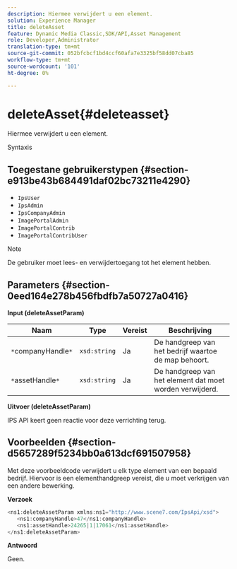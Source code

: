 ```yaml
---
description: Hiermee verwijdert u een element.
solution: Experience Manager
title: deleteAsset
feature: Dynamic Media Classic,SDK/API,Asset Management
role: Developer,Administrator
translation-type: tm+mt
source-git-commit: 052bfcbcf1bd4ccf60afa7e3325bf58dd07cba85
workflow-type: tm+mt
source-wordcount: '101'
ht-degree: 0%

---
```



# deleteAsset{#deleteasset}

Hiermee verwijdert u een element.

Syntaxis

## Toegestane gebruikerstypen {#section-e913be43b684491daf02bc73211e4290}

* `IpsUser`
* `IpsAdmin`
* `IpsCompanyAdmin`
* `ImagePortalAdmin`
* `ImagePortalContrib`
* `ImagePortalContribUser`

>[!NOTE]
>
>De gebruiker moet lees- en verwijdertoegang tot het element hebben.

## Parameters {#section-0eed164e278b456fbdfb7a50727a0416}

**Input (deleteAssetParam)**

| Naam | Type | Vereist | Beschrijving |
|---|---|---|---|
| `*`companyHandle`*` | `xsd:string` | Ja | De handgreep van het bedrijf waartoe de map behoort. |
| `*`assetHandle`*` | `xsd:string` | Ja | De handgreep van het element dat moet worden verwijderd. |

**Uitvoer (deleteAssetParam)**

IPS API keert geen reactie voor deze verrichting terug.

## Voorbeelden {#section-d5657289f5234bb0a613dcf691507958}

Met deze voorbeeldcode verwijdert u elk type element van een bepaald bedrijf. Hiervoor is een elementhandgreep vereist, die u moet verkrijgen van een andere bewerking.

**Verzoek**

```java
<ns1:deleteAssetParam xmlns:ns1="http://www.scene7.com/IpsApi/xsd">
   <ns1:companyHandle>47</ns1:companyHandle>
   <ns1:assetHandle>24265|1|17061</ns1:assetHandle>
</ns1:deleteAssetParam>
```

**Antwoord**

Geen.
